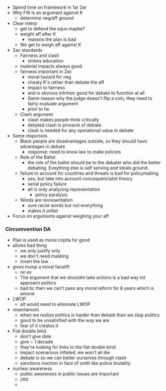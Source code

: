 -   Spend time on framework in 1ar 2ar
-   Why FW is an argumant against K
    -   determine neg/aff ground
-   Clear interp
    -   get to defend the squo maybe?
    -   weight aff after K
        -   reasons the plan is bad
    -   We get to weigh aff against K
- 2ac standards
  - Fairness and clash
    - smtms education
  - material impacts always good
  - fairness important in 2ac
    - moral hazard for neg
    - cheaty K's rather than debate the aff
    - impact to fairness
    - and is obvious intrinsic good for debate to function at all
    - Same reason why the judge doesn't flip a coin, they need to fairly evaluate argument
    - prior to fw
  - Clash argument
    - clash makes people think critically
    - detailed clash is pinnacle of debate
    - clash is needed for any operational value in debate
- Same responses
  - Black people are disadvantages outside, so they should have advantages in debate
    - response: need to know law to make policies
  - Role of the Ballot
    - the role of the ballot should be to the debater who did the better debating. Eveything else is self serving and steals ground.
  - failure to account for countries and threats is bad for policymaking
    - yes, but take into account concequencialist theory
    - serial policy failure
    - alt is only analyzing representation
      - policy paralysis
  - Words are reoresentation
    - sure racist words but not everything
    - makes it unfair
- Focus on arguments against weighing your aff

### Circumvention DA

- Plan is used as moral copita for good
- allows bad thing
  - we only justify only 
  - we don't need masking
  - invert the law
- gives trump a moral facelift
  - no ev
  - The argument that we shouldnt take actions is a bad way tot approach politics
  - bad bc then we can't pass any moral reform for 8 years which is amoral
- LWOP 
  - alt would need to eliminate LWOP
- resentamont
  - when we realize politics is harder than debate then we stop politics
  - good to be unsatisfied with the way we are
  - fear of it creates it
- Fiat double bind
  - don't give date
  - give ~ 1 decade
  - they're looking for links to the fiat double bind
  - impact scenarious inflated, we won't all die
  - debate is so we can better ourselves through clash
  - sanctions inaction in face of smth like police brutality
- nuclear awareness
  - public awareness in public issues are important
  - ctbt
  - 